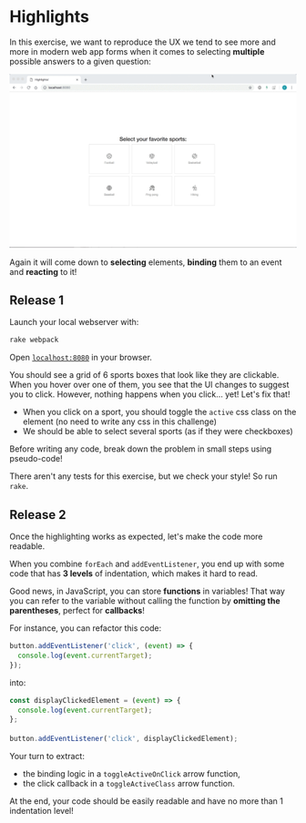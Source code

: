 # Highlights

In this exercise, we want to reproduce the UX we tend to see more and more in modern web app forms when it comes to selecting **multiple** possible answers to a given question:

![Highlights Gif](https://raw.githubusercontent.com/MedetaiAkaru/fullstack-images/master/frontend/highlights.gif)

Again it will come down to **selecting** elements, **binding** them to an event and **reacting** to it!

## Release 1

Launch your local webserver with:

```bash
rake webpack
```

Open [`localhost:8080`](http://localhost:8080) in your browser.

You should see a grid of 6 sports boxes that look like they are clickable. When you hover over one of them, you see that the UI changes to suggest you to click. However, nothing happens when you click... yet! Let's fix that!

- When you click on a sport, you should toggle the `active` css class on the element (no need to write any css in this challenge)
- We should be able to select several sports (as if they were checkboxes)

Before writing any code, break down the problem in small steps using pseudo-code!

There aren't any tests for this exercise, but we check your style! So run `rake`.

## Release 2

Once the highlighting works as expected, let's make the code more readable.

When you combine `forEach` and `addEventListener`, you end up with some code that has **3 levels** of indentation, which makes it hard to read.

Good news, in JavaScript, you can store **functions** in variables! That way you can refer to the variable without calling the function by **omitting the parentheses**, perfect for **callbacks**!

For instance, you can refactor this code:

```js
button.addEventListener('click', (event) => {
  console.log(event.currentTarget);
});
```

into:

```js
const displayClickedElement = (event) => {
  console.log(event.currentTarget);
};

button.addEventListener('click', displayClickedElement);
```

Your turn to extract:

- the binding logic in a `toggleActiveOnClick` arrow function,
- the click callback in a `toggleActiveClass` arrow function.

At the end, your code should be easily readable and have no more than 1 indentation level!